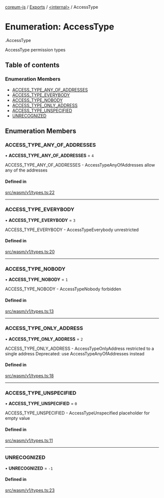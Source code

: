 [coreum-js](../README.md) / [Exports](../modules.md) / [<internal\>](../modules/internal_.md) / AccessType

# Enumeration: AccessType

[<internal>](../modules/internal_.md).AccessType

AccessType permission types

## Table of contents

### Enumeration Members

- [ACCESS\_TYPE\_ANY\_OF\_ADDRESSES](internal_.AccessType.md#access_type_any_of_addresses)
- [ACCESS\_TYPE\_EVERYBODY](internal_.AccessType.md#access_type_everybody)
- [ACCESS\_TYPE\_NOBODY](internal_.AccessType.md#access_type_nobody)
- [ACCESS\_TYPE\_ONLY\_ADDRESS](internal_.AccessType.md#access_type_only_address)
- [ACCESS\_TYPE\_UNSPECIFIED](internal_.AccessType.md#access_type_unspecified)
- [UNRECOGNIZED](internal_.AccessType.md#unrecognized)

## Enumeration Members

### ACCESS\_TYPE\_ANY\_OF\_ADDRESSES

• **ACCESS\_TYPE\_ANY\_OF\_ADDRESSES** = ``4``

ACCESS_TYPE_ANY_OF_ADDRESSES - AccessTypeAnyOfAddresses allow any of the addresses

#### Defined in

[src/wasm/v1/types.ts:22](https://github.com/PulsaraIO/coreum-js/blob/64a1208/src/wasm/v1/types.ts#L22)

___

### ACCESS\_TYPE\_EVERYBODY

• **ACCESS\_TYPE\_EVERYBODY** = ``3``

ACCESS_TYPE_EVERYBODY - AccessTypeEverybody unrestricted

#### Defined in

[src/wasm/v1/types.ts:20](https://github.com/PulsaraIO/coreum-js/blob/64a1208/src/wasm/v1/types.ts#L20)

___

### ACCESS\_TYPE\_NOBODY

• **ACCESS\_TYPE\_NOBODY** = ``1``

ACCESS_TYPE_NOBODY - AccessTypeNobody forbidden

#### Defined in

[src/wasm/v1/types.ts:13](https://github.com/PulsaraIO/coreum-js/blob/64a1208/src/wasm/v1/types.ts#L13)

___

### ACCESS\_TYPE\_ONLY\_ADDRESS

• **ACCESS\_TYPE\_ONLY\_ADDRESS** = ``2``

ACCESS_TYPE_ONLY_ADDRESS - AccessTypeOnlyAddress restricted to a single address
Deprecated: use AccessTypeAnyOfAddresses instead

#### Defined in

[src/wasm/v1/types.ts:18](https://github.com/PulsaraIO/coreum-js/blob/64a1208/src/wasm/v1/types.ts#L18)

___

### ACCESS\_TYPE\_UNSPECIFIED

• **ACCESS\_TYPE\_UNSPECIFIED** = ``0``

ACCESS_TYPE_UNSPECIFIED - AccessTypeUnspecified placeholder for empty value

#### Defined in

[src/wasm/v1/types.ts:11](https://github.com/PulsaraIO/coreum-js/blob/64a1208/src/wasm/v1/types.ts#L11)

___

### UNRECOGNIZED

• **UNRECOGNIZED** = ``-1``

#### Defined in

[src/wasm/v1/types.ts:23](https://github.com/PulsaraIO/coreum-js/blob/64a1208/src/wasm/v1/types.ts#L23)
